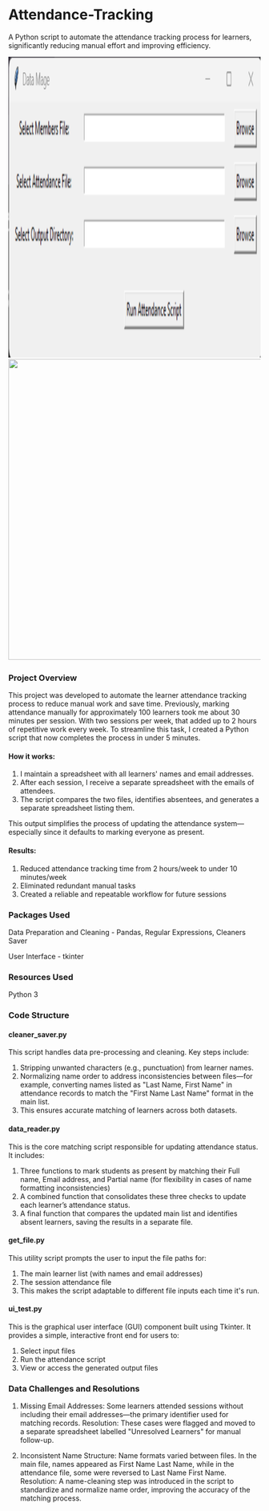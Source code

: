 # Attendance-Tracking
A Python script to automate the attendance tracking process for learners, significantly reducing manual effort and improving efficiency.

<img src = "https://github.com/Terry-Migwi/Attendance-Tracking/blob/main/assets/images/assets/images/attendance_tracking_ui.png" width = "600" height = "600"> 

<img src = "https://github.com/Terry-Migwi/Amazon_Reviews_Sentiment_Analysis/assets/65303250/cfc6f422-81b8-40d5-a2fd-c98cf9283bc7" width = "600" height = "600">

### Project Overview
This project was developed to automate the learner attendance tracking process to reduce manual work and save time. Previously, marking attendance manually for approximately 100 learners took me about 30 minutes per session. With two sessions per week, that added up to 2 hours of repetitive work every week. To streamline this task, I created a Python script that now completes the process in under 5 minutes.

#### How it works:
1. I maintain a spreadsheet with all learners' names and email addresses.
2. After each session, I receive a separate spreadsheet with the emails of attendees.
3. The script compares the two files, identifies absentees, and generates a separate spreadsheet listing them.

This output simplifies the process of updating the attendance system—especially since it defaults to marking everyone as present.

#### Results:
1. Reduced attendance tracking time from 2 hours/week to under 10 minutes/week
2. Eliminated redundant manual tasks
3. Created a reliable and repeatable workflow for future sessions

### Packages Used
Data Preparation and Cleaning - Pandas, Regular Expressions, Cleaners Saver

User Interface - tkinter

### Resources Used
Python 3

### Code Structure
#### cleaner_saver.py
This script handles data pre-processing and cleaning. Key steps include:

1. Stripping unwanted characters (e.g., punctuation) from learner names.
2. Normalizing name order to address inconsistencies between files—for example, converting names listed as "Last Name, First Name" in attendance records to match the "First Name Last Name" format in the main list.
3. This ensures accurate matching of learners across both datasets.

#### data_reader.py
This is the core matching script responsible for updating attendance status. It includes:

1. Three functions to mark students as present by matching their Full name, Email address, and Partial name (for flexibility in cases of name formatting inconsistencies)
2. A combined function that consolidates these three checks to update each learner’s attendance status.
3. A final function that compares the updated main list and identifies absent learners, saving the results in a separate file.

#### get_file.py
This utility script prompts the user to input the file paths for:

1. The main learner list (with names and email addresses)
2. The session attendance file
3. This makes the script adaptable to different file inputs each time it's run.

#### ui_test.py
This is the graphical user interface (GUI) component built using Tkinter. It provides a simple, interactive front end for users to:

1. Select input files
2. Run the attendance script
3. View or access the generated output files

### Data Challenges and Resolutions
1. Missing Email Addresses:
Some learners attended sessions without including their email addresses—the primary identifier used for matching records.
Resolution: These cases were flagged and moved to a separate spreadsheet labelled "Unresolved Learners" for manual follow-up.

2. Inconsistent Name Structure:
Name formats varied between files. In the main file, names appeared as First Name Last Name, while in the attendance file, some were reversed to Last Name First Name.
Resolution: A name-cleaning step was introduced in the script to standardize and normalize name order, improving the accuracy of the matching process.
